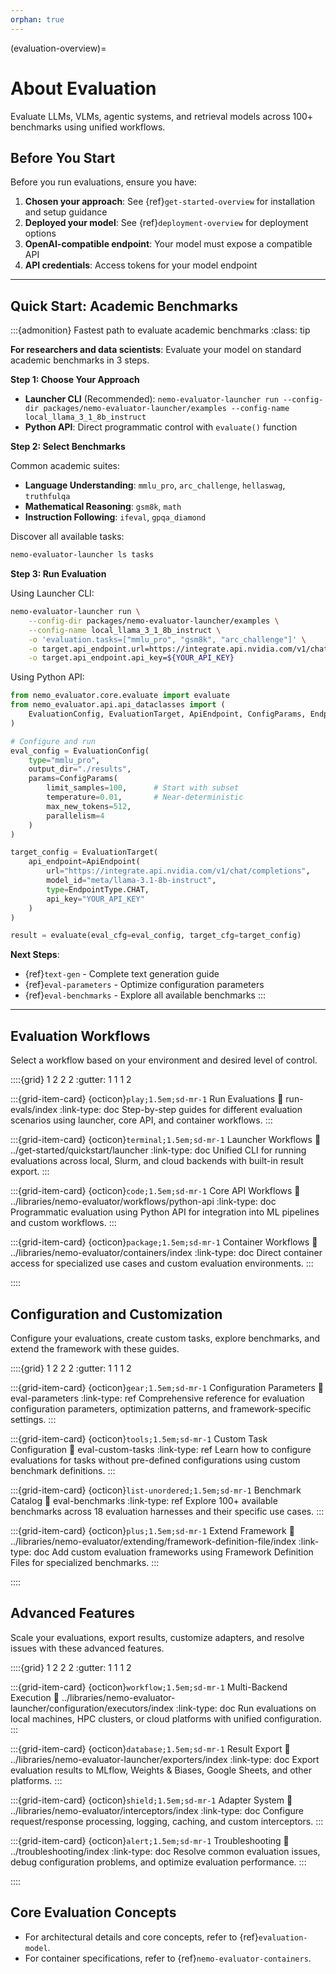 ```yaml
---
orphan: true
---
```


(evaluation-overview)=

# About Evaluation

Evaluate LLMs, VLMs, agentic systems, and retrieval models across 100+ benchmarks using unified workflows.

## Before You Start

Before you run evaluations, ensure you have:

1. **Chosen your approach**: See {ref}`get-started-overview` for installation and setup guidance
2. **Deployed your model**: See {ref}`deployment-overview` for deployment options
3. **OpenAI-compatible endpoint**: Your model must expose a compatible API
4. **API credentials**: Access tokens for your model endpoint

---

## Quick Start: Academic Benchmarks

:::{admonition} Fastest path to evaluate academic benchmarks
:class: tip

**For researchers and data scientists**: Evaluate your model on standard academic benchmarks in 3 steps.

**Step 1: Choose Your Approach**
- **Launcher CLI** (Recommended): `nemo-evaluator-launcher run --config-dir packages/nemo-evaluator-launcher/examples --config-name local_llama_3_1_8b_instruct`
- **Python API**: Direct programmatic control with `evaluate()` function

**Step 2: Select Benchmarks**

Common academic suites:
- **Language Understanding**: `mmlu_pro`, `arc_challenge`, `hellaswag`, `truthfulqa`
- **Mathematical Reasoning**: `gsm8k`, `math`
- **Instruction Following**: `ifeval`, `gpqa_diamond`

Discover all available tasks:
```bash
nemo-evaluator-launcher ls tasks
```

**Step 3: Run Evaluation**

Using Launcher CLI:
```bash
nemo-evaluator-launcher run \
    --config-dir packages/nemo-evaluator-launcher/examples \
    --config-name local_llama_3_1_8b_instruct \
    -o 'evaluation.tasks=["mmlu_pro", "gsm8k", "arc_challenge"]' \
    -o target.api_endpoint.url=https://integrate.api.nvidia.com/v1/chat/completions \
    -o target.api_endpoint.api_key=${YOUR_API_KEY}
```

Using Python API:
```python
from nemo_evaluator.core.evaluate import evaluate
from nemo_evaluator.api.api_dataclasses import (
    EvaluationConfig, EvaluationTarget, ApiEndpoint, ConfigParams, EndpointType
)

# Configure and run
eval_config = EvaluationConfig(
    type="mmlu_pro",
    output_dir="./results",
    params=ConfigParams(
        limit_samples=100,      # Start with subset
        temperature=0.01,       # Near-deterministic
        max_new_tokens=512,
        parallelism=4
    )
)

target_config = EvaluationTarget(
    api_endpoint=ApiEndpoint(
        url="https://integrate.api.nvidia.com/v1/chat/completions",
        model_id="meta/llama-3.1-8b-instruct",
        type=EndpointType.CHAT,
        api_key="YOUR_API_KEY"
    )
)

result = evaluate(eval_cfg=eval_config, target_cfg=target_config)
```

**Next Steps**:
- {ref}`text-gen` - Complete text generation guide
- {ref}`eval-parameters` - Optimize configuration parameters
- {ref}`eval-benchmarks` - Explore all available benchmarks
:::

---

## Evaluation Workflows

Select a workflow based on your environment and desired level of control.

::::{grid} 1 2 2 2
:gutter: 1 1 1 2

:::{grid-item-card} {octicon}`play;1.5em;sd-mr-1` Run Evaluations
:link: run-evals/index
:link-type: doc
Step-by-step guides for different evaluation scenarios using launcher, core API, and container workflows.
:::

:::{grid-item-card} {octicon}`terminal;1.5em;sd-mr-1` Launcher Workflows
:link: ../get-started/quickstart/launcher
:link-type: doc
Unified CLI for running evaluations across local, Slurm, and cloud backends with built-in result export.
:::

:::{grid-item-card} {octicon}`code;1.5em;sd-mr-1` Core API Workflows
:link: ../libraries/nemo-evaluator/workflows/python-api
:link-type: doc
Programmatic evaluation using Python API for integration into ML pipelines and custom workflows.
:::

:::{grid-item-card} {octicon}`package;1.5em;sd-mr-1` Container Workflows
:link: ../libraries/nemo-evaluator/containers/index
:link-type: doc
Direct container access for specialized use cases and custom evaluation environments.
:::

::::

## Configuration and Customization

Configure your evaluations, create custom tasks, explore benchmarks, and extend the framework with these guides.

::::{grid} 1 2 2 2
:gutter: 1 1 1 2

:::{grid-item-card} {octicon}`gear;1.5em;sd-mr-1` Configuration Parameters
:link: eval-parameters
:link-type: ref
Comprehensive reference for evaluation configuration parameters, optimization patterns, and framework-specific settings.
:::

:::{grid-item-card} {octicon}`tools;1.5em;sd-mr-1` Custom Task Configuration
:link: eval-custom-tasks
:link-type: ref
Learn how to configure evaluations for tasks without pre-defined configurations using custom benchmark definitions.
:::

:::{grid-item-card} {octicon}`list-unordered;1.5em;sd-mr-1` Benchmark Catalog
:link: eval-benchmarks
:link-type: ref
Explore 100+ available benchmarks across 18 evaluation harnesses and their specific use cases.
:::

:::{grid-item-card} {octicon}`plus;1.5em;sd-mr-1` Extend Framework
:link: ../libraries/nemo-evaluator/extending/framework-definition-file/index
:link-type: doc
Add custom evaluation frameworks using Framework Definition Files for specialized benchmarks.
:::

::::

## Advanced Features

Scale your evaluations, export results, customize adapters, and resolve issues with these advanced features.

::::{grid} 1 2 2 2
:gutter: 1 1 1 2

:::{grid-item-card} {octicon}`workflow;1.5em;sd-mr-1` Multi-Backend Execution
:link: ../libraries/nemo-evaluator-launcher/configuration/executors/index
:link-type: doc
Run evaluations on local machines, HPC clusters, or cloud platforms with unified configuration.
:::

:::{grid-item-card} {octicon}`database;1.5em;sd-mr-1` Result Export
:link: ../libraries/nemo-evaluator-launcher/exporters/index
:link-type: doc
Export evaluation results to MLflow, Weights & Biases, Google Sheets, and other platforms.
:::

:::{grid-item-card} {octicon}`shield;1.5em;sd-mr-1` Adapter System
:link: ../libraries/nemo-evaluator/interceptors/index
:link-type: doc
Configure request/response processing, logging, caching, and custom interceptors.
:::

:::{grid-item-card} {octicon}`alert;1.5em;sd-mr-1` Troubleshooting
:link: ../troubleshooting/index
:link-type: doc
Resolve common evaluation issues, debug configuration problems, and optimize evaluation performance.
:::

::::

## Core Evaluation Concepts

- For architectural details and core concepts, refer to {ref}`evaluation-model`.
- For container specifications, refer to {ref}`nemo-evaluator-containers`.
